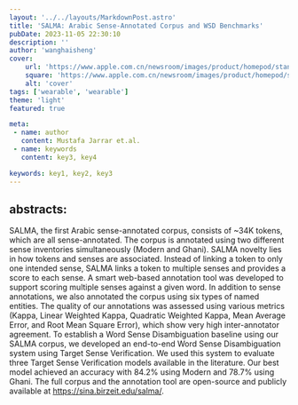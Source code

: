 ```yaml
---
layout: '../../layouts/MarkdownPost.astro'
title: 'SALMA: Arabic Sense-Annotated Corpus and WSD Benchmarks'
pubDate: 2023-11-05 22:30:10
description: ''
author: 'wanghaisheng'
cover:
    url: 'https://www.apple.com.cn/newsroom/images/product/homepod/standard/Apple-HomePod-hero-230118_big.jpg.large_2x.jpg'
    square: 'https://www.apple.com.cn/newsroom/images/product/homepod/standard/Apple-HomePod-hero-230118_big.jpg.large_2x.jpg'
    alt: 'cover'
tags: ['wearable', 'wearable'] 
theme: 'light'
featured: true

meta:
 - name: author
   content: Mustafa Jarrar et.al.
 - name: keywords
   content: key3, key4

keywords: key1, key2, key3
---
```


## abstracts:
SALMA, the first Arabic sense-annotated corpus, consists of ~34K tokens, which are all sense-annotated. The corpus is annotated using two different sense inventories simultaneously (Modern and Ghani). SALMA novelty lies in how tokens and senses are associated. Instead of linking a token to only one intended sense, SALMA links a token to multiple senses and provides a score to each sense. A smart web-based annotation tool was developed to support scoring multiple senses against a given word. In addition to sense annotations, we also annotated the corpus using six types of named entities. The quality of our annotations was assessed using various metrics (Kappa, Linear Weighted Kappa, Quadratic Weighted Kappa, Mean Average Error, and Root Mean Square Error), which show very high inter-annotator agreement. To establish a Word Sense Disambiguation baseline using our SALMA corpus, we developed an end-to-end Word Sense Disambiguation system using Target Sense Verification. We used this system to evaluate three Target Sense Verification models available in the literature. Our best model achieved an accuracy with 84.2% using Modern and 78.7% using Ghani. The full corpus and the annotation tool are open-source and publicly available at https://sina.birzeit.edu/salma/.
